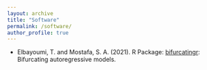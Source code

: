 ```yaml
---
layout: archive
title: "Software"
permalink: /software/
author_profile: true
---
```


* Elbayoumi, T. and Mostafa, S. A. (2021). R Package: [bifurcatingr](cran.r-project.org/web/packages/bifurcatingr/index.html): Bifurcating autoregressive models.
